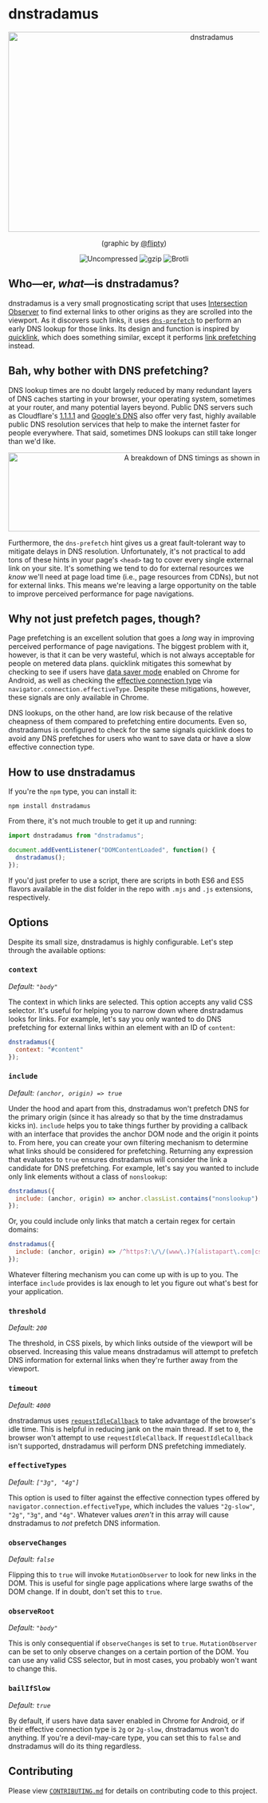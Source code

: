 # dnstradamus

<p align="center">
  <picture>
    <source srcset="https://jlwagner.net/ext/images/dnstradamus.webp" type="image/webp">
    <img src="https://jlwagner.net/ext/images/dnstradamus.jpg" alt="dnstradamus" width="800" height="400">
  </picture>
</p>
<p align="center">(graphic by <a href="https://github.com/flipty" rel="noopener">@flipty</a>)</p>
<p align="center">
  <img src="https://img.badgesize.io/malchata/dnstradamus/master/dist/dnstradamus.min.js?label=Uncompressed" alt="Uncompressed">&nbsp;<img src="https://img.badgesize.io/malchata/dnstradamus/master/dist/dnstradamus.min.js?compression=gzip&label=gzip" alt="gzip">&nbsp;<img src="https://img.badgesize.io/malchata/dnstradamus/master/dist/dnstradamus.min.js?compression=brotli&label=brotli" alt="Brotli">
</p>

## Who&mdash;er, _what_&mdash;is dnstradamus?

dnstradamus is a very small prognosticating script that uses [Intersection Observer](https://developer.mozilla.org/en-US/docs/Web/API/Intersection_Observer_API) to find external links to other origins as they are scrolled into the viewport. As it discovers such links, it uses [`dns-prefetch`](https://www.w3.org/TR/resource-hints/#dfn-dns-prefetch) to perform an early DNS lookup for those links. Its design and function is inspired by [quicklink](https://github.com/GoogleChromeLabs/quicklink), which does something similar, except it performs [link prefetching](https://developer.mozilla.org/en-US/docs/Web/HTTP/Link_prefetching_FAQ) instead.

## Bah, why bother with DNS prefetching?

DNS lookup times are no doubt largely reduced by many redundant layers of DNS caches starting in your browser, your operating system, sometimes at your router, and many potential layers beyond. Public DNS servers such as Cloudflare's [1.1.1.1](https://1.1.1.1/) and [Google's DNS](https://developers.google.com/speed/public-dns/) also offer very fast, highly available public DNS resolution services that help to make the internet faster for people everywhere. That said, sometimes DNS lookups can still take longer than we'd like.

<p align="center">
  <picture>
    <source srcset="https://jlwagner.net/ext/images/nslookup.webp" type="image/webp">
    <img src="https://jlwagner.net/ext/images/nslookup.png" alt="A breakdown of DNS timings as shown in Chrome DevTools." width="846" height="158">
  </picture>
</p>

Furthermore, the `dns-prefetch` hint gives us a great fault-tolerant way to mitigate delays in DNS resolution. Unfortunately, it's not practical to add tons of these hints in your page's `<head>` tag to cover every single external link on your site. It's something we tend to do for external resources we _know_ we'll need at page load time (i.e., page resources from CDNs), but not for external links. This means we're leaving a large opportunity on the table to improve perceived performance for page navigations.

## Why not just prefetch pages, though?

Page prefetching is an excellent solution that goes a _long_ way in improving perceived performance of page navigations. The biggest problem with it, however, is that it can be very wasteful, which is not always acceptable for people on metered data plans. quicklink mitigates this somewhat by checking to see if users have [data saver mode](https://support.google.com/chrome/answer/2392284) enabled on Chrome for Android, as well as checking the [effective connection type](https://developer.mozilla.org/en-US/docs/Web/API/NetworkInformation/effectiveType) via `navigator.connection.effectiveType`. Despite these mitigations, however, these signals are only available in Chrome.

DNS lookups, on the other hand, are low risk because of the relative cheapness of them compared to prefetching entire documents. Even so, dnstradamus is configured to check for the same signals quicklink does to avoid any DNS prefetches for users who want to save data or have a slow effective connection type.

## How to use dnstradamus

If you're the `npm` type, you can install it:

```shell
npm install dnstradamus
```

From there, it's not much trouble to get it up and running:

```javascript
import dnstradamus from "dnstradamus";

document.addEventListener("DOMContentLoaded", function() {
  dnstradamus();
});
```

If you'd just prefer to use a script, there are scripts in both ES6 and ES5 flavors available in the dist folder in the repo with `.mjs` and `.js` extensions, respectively.

## Options

Despite its small size, dnstradamus is highly configurable. Let's step through the available options:

### `context`

_Default: `"body"`_

The context in which links are selected. This option accepts any valid CSS selector. It's useful for helping you to narrow down where dnstradamus looks for links. For example, let's say you only wanted to do DNS prefetching for external links within an element with an ID of `content`:

```javascript
dnstradamus({
  context: "#content"
});
```

### `include`

_Default: `(anchor, origin) => true`_

Under the hood and apart from this, dnstradamus won't prefetch DNS for the primary origin (since it has already so that by the time dnstradamus kicks in). `include` helps you to take things further by providing a callback with an interface that provides the anchor DOM node and the origin it points to. From here, you can create your own filtering mechanism to determine what links should be considered for prefetching. Returning any expression that evaluates to `true` ensures dnstradamus will consider the link a candidate for DNS prefetching. For example, let's say you wanted to include only link elements without a class of `nonslookup`:

```javascript
dnstradamus({
  include: (anchor, origin) => anchor.classList.contains("nonslookup") === false
});
```

Or, you could include only links that match a certain regex for certain domains:

```javascript
dnstradamus({
  include: (anchor, origin) => /^https?:\/\/(www\.)?(alistapart\.com|css-tricks\.com)/i.test(origin) === true
});
```

Whatever filtering mechanism you can come up with is up to you. The interface `include` provides is lax enough to let you figure out what's best for your application.

### `threshold`

_Default: `200`_

The threshold, in CSS pixels, by which links outside of the viewport will be observed. Increasing this value means dnstradamus will attempt to prefetch DNS information for external links when they're further away from the viewport.

### `timeout`

_Default: `4000`_

dnstradamus uses [`requestIdleCallback`](https://developer.mozilla.org/en-US/docs/Web/API/Window/requestIdleCallback) to take advantage of the browser's idle time. This is helpful in reducing jank on the main thread. If set to `0`, the browser won't attempt to use `requestIdleCallback`. If `requestIdleCallback` isn't supported, dnstradamus will perform DNS prefetching immediately.

### `effectiveTypes`

_Default: `["3g", "4g"]`_

This option is used to filter against the effective connection types offered by `navigator.connection.effectiveType`, which includes the values `"2g-slow"`, `"2g"`, `"3g"`, and `"4g"`. Whatever values _aren't_ in this array will cause dnstradamus to _not_ prefetch DNS information.

### `observeChanges`

_Default: `false`_

Flipping this to `true` will invoke `MutationObserver` to look for new links in the DOM. This is useful for single page applications where large swaths of the DOM change. If in doubt, don't set this to `true`.

### `observeRoot`

_Default: `"body"`_

This is only consequential if `observeChanges` is set to `true`. `MutationObserver` can be set to only observe changes on a certain portion of the DOM. You can use any valid CSS selector, but in most cases, you probably won't want to change this.

### `bailIfSlow`

_Default: `true`_

By default, if users have data saver enabled in Chrome for Android, or if their effective connection type is `2g` or `2g-slow`, dnstradamus won't do anything. If you're a devil-may-care type, you can set this to `false` and dnstradamus will do its thing regardless.

## Contributing

Please view [`CONTRIBUTING.md`](https://github.com/malchata/dnstradamus/blob/master/CONTRIBUTING.md) for details on contributing code to this project.
